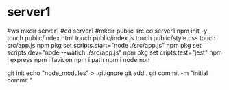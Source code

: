 # server1
#ws mkdir server1
#cd server1
#mkdir public src
cd server1
npm init -y
touch public/index.html
touch public/index.js
touch public/style.css
touch src/app.js
npm pkg set scripts.start="node ./src/app.js"
npm pkg set scripts.dev="node --watich ./src/app.js"
npm pkg set cripts.test="jest"
npm i express
npm i favicon 
npm i path 
npm i nodemon

git init 
echo "node_modules" > .gitignore
git add .
git commit -m "initial commit "

